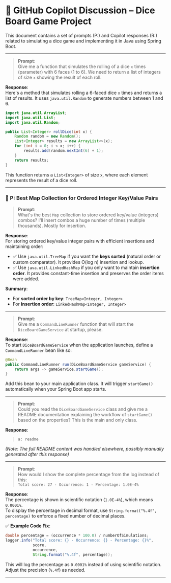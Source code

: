 # 💬 GitHub Copilot Discussion – Dice Board Game Project

This document contains a set of prompts (P:) and Copilot responses (R:) related to simulating a dice game and implementing it in Java using Spring Boot.

---

> **Prompt**:  
> Give me a function that simulates the rolling of a dice `x` times (parameter) with 6 faces (1 to 6). We need to return a list of integers of size `x` showing the result of each roll.

**Response**:  
Here's a method that simulates rolling a 6-faced dice `x` times and returns a list of results. It uses `java.util.Random` to generate numbers between 1 and 6.

```java
import java.util.ArrayList;
import java.util.List;
import java.util.Random;

public List<Integer> rollDice(int x) {
    Random random = new Random();
    List<Integer> results = new ArrayList<>(x);
    for (int i = 0; i < x; i++) {
        results.add(random.nextInt(6) + 1);
    }
    return results;
}
```

This function returns a `List<Integer>` of size `x`, where each element represents the result of a dice roll.

---

### 🧩 P: Best Map Collection for Ordered Integer Key/Value Pairs

> **Prompt**:  
> What's the best `Map` collection to store ordered key/value (integers) combos? I'll insert combos a huge number of times (multiple thousands). Mostly for insertion.

**Response**:  
For storing ordered key/value integer pairs with efficient insertions and maintaining order:

- ✅ Use `java.util.TreeMap` if you want the **keys sorted** (natural order or custom comparator). It provides O(log n) insertion and lookup.
- ✅ Use `java.util.LinkedHashMap` if you only want to maintain **insertion order**. It provides constant-time insertion and preserves the order items were added.

**Summary**:
- For **sorted order by key**: `TreeMap<Integer, Integer>`
- For **insertion order**: `LinkedHashMap<Integer, Integer>`

---

> **Prompt**:  
> Give me a `CommandLineRunner` function that will start the `DiceBoardGameService` at startup, please.

**Response**:  
To start `DiceBoardGameService` when the application launches, define a `CommandLineRunner` bean like so:

```java
@Bean
public CommandLineRunner run(DiceBoardGameService gameService) {
    return args -> gameService.startGame();
}
```

Add this bean to your main application class. It will trigger `startGame()` automatically when your Spring Boot app starts.

---

> **Prompt**:  
> Could you read the `DiceBoardGameService` class and give me a README documentation explaining the workflow of `startGame()` based on the properties? This is the main and only class.

**Response**:
> `a: readme`

_(Note: The full README content was handled elsewhere, possibly manually generated after this response)_

---

> **Prompt**:  
> How would I show the complete percentage from the log instead of this:  
> `Total score: 27 - Occurrence: 1 - Percentage: 1.0E-4%`

**Response**:  
The percentage is shown in scientific notation (`1.0E-4%`), which means `0.0001%`.  
To display the percentage in decimal format, use `String.format("%.4f", percentage)` to enforce a fixed number of decimal places.

✅ **Example Code Fix**:
```java
double percentage = (occurrence * 100.0) / numberOfSimulations;
logger.info("Total score: {} - Occurrence: {} - Percentage: {}%",
            score,
            occurrence,
            String.format("%.4f", percentage));
```

This will log the percentage as `0.0001%` instead of using scientific notation.  
Adjust the precision (`%.4f`) as needed.

---
